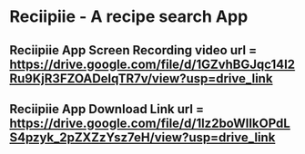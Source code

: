# Reciipiie - A recipe search App

## Reciipiie App Screen Recording video url = https://drive.google.com/file/d/1GZvhBGJqc14I2Ru9KjR3FZOADelqTR7v/view?usp=drive_link

## Reciipiie App Download Link url = https://drive.google.com/file/d/1lz2boWlIkOPdLS4pzyk_2pZXZzYsz7eH/view?usp=drive_link



